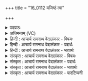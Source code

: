 +++
title = "16_0112 यजिष्ठं त्वा"

+++
<details><summary>पदपाठः</summary>

य꣡जि꣢꣯ष्ठम्। त्वा꣣। ववृमहे। देव꣢म्। दे꣢वत्रा꣢। हो꣡ता꣢꣯रम्। अ꣡म꣢꣯र्त्यम्। अ। म꣣र्त्यम्। अस्य꣢। य꣣ज्ञ꣡स्य꣢। सुक्र꣡तु꣢म्। सु꣣। क्र꣡तु꣢꣯म्। ११२।
</details>

<details><summary>अधिमन्त्रम् (VC)</summary>

- अग्निः
- सौभरि: काण्व:
- उष्णिक्
- ऋषभः
- आग्नेयं काण्डम्
</details>

<details><summary>हिन्दी : आचार्य रामनाथ वेदालंकार - विषयः</summary>

अगले मन्त्र में परमात्मा और राजा को वरने का विषय है।
</details>

<details><summary>हिन्दी : आचार्य रामनाथ वेदालंकार - पदार्थः</summary>

पदार्थान्वयभाषाः -  प्रथम—परमात्मा के पक्ष में। हे अग्रणी परब्रह्म परमात्मन् ! (यजिष्ठम्) अतिशयरूप से सृष्टियज्ञ के विधाता, सुख-ऐश्वर्य आदि के दाता, सूर्य-पृथिवी आदि का परस्पर संगम करानेवाले, (देवत्रा देवम्) प्रकाशक सूर्य, बिजली, चन्द्रमा आदि तथा चक्षु, श्रोत्र, मन आदि में सर्वश्रेष्ठ प्रकाशक (होतारम्) मोक्षसुख के प्रदाता, (अमर्त्यम्) अमरणशील, (अस्य यज्ञस्य) इस मेरे ध्यान-यज्ञ के (सुक्रतुम्) सुसंचालक, सफलताप्रदायक (त्वा) आपको, हम (ववृमहे) उपास्य रूप से वरण करते हैं ॥६॥ द्वितीय—राजा के पक्ष में। हे अग्रगन्ता वीरपुरुष ! (यजिष्ठम्) अतिशय परोपकार-यज्ञ करनेवाले, (देवत्रा देवम्) दिव्यगुणयुक्त मनुष्यों में विशेषरूप से दिव्य गुणोंवाले, (होतारम्) प्रजाओं को सुख देनेवाले (अमर्त्यम) अमर कीर्तिवाले, (अस्य यज्ञस्य) इस राष्ट्रयज्ञ के (सुक्रतुम्) सुकर्ता (त्वा) तुझे, हम प्रजाजन (ववृमहे) राजा के पद के लिए चुनते हैं ॥६॥ इस मन्त्र में श्लेषालङ्कार है। देवं, देव में छेकानुप्रास है ॥६॥
</details>

<details><summary>हिन्दी : आचार्य रामनाथ वेदालंकार - भावार्थः</summary>

भावार्थभाषाः -  जैसे प्रजाजनों को दिव्य गुण-कर्म-स्वभाववाले परमेश्वर का उपास्य रूप में वरण करना चाहिए, वैसे ही वीर, परोपकारी, श्लाघ्य गुणोंवाले, सुखप्रदाता, कीर्तिमान्, सुशासक, शत्रु-विजेता पुरुष को राजा के पद पर प्रतिष्ठित करने के लिए चुनना चाहिए ॥६॥
</details>

<details><summary>संस्कृत : आचार्य रामनाथ वेदालंकार - विषयः</summary>

अथ परमात्मनो नृपतेश्च वरणविषयमाह।
</details>

<details><summary>संस्कृत : आचार्य रामनाथ वेदालंकार - पदार्थः</summary>

पदार्थान्वयभाषाः -  प्रथमः—परमात्मपरः। हे अग्ने अग्रणीः परब्रह्म परमात्मन् ! (यजिष्ठम्) अतिशयेन यष्टारम् सृष्टियज्ञविधातारं, सुखैश्वर्यादीनां दातारं, द्यावापृथिव्यादीनां सङ्गमयितारम्। अतिशयेन यष्टा यजिष्ठः। यज देवपूजासङ्गतिकरणदानेषु। तृजन्ताद् अतिशायने इष्ठनि तुरिष्ठेमेयस्सु।’ अ० ६।४।१५४ इति तृचो लोपः। (देवत्रा देवम्) देवेषु प्रकाशकेषु सूर्यविद्युच्चन्द्रादिषु चक्षुःश्रोत्रमनआदिषु वा श्रेष्ठं प्रकाशकम्। देवत्रा देवेषु, सप्तम्यर्थे त्रा प्रत्ययः। (होतारम्) मोक्षसुखस्य प्रदातारम्, (अमर्त्यम्) अमरणधर्माणम्, (अस्य यज्ञस्य) एतस्य मदीयस्य ध्यानयज्ञस्य (सुक्रतुम्) सुसञ्चालकं सुसफलयितारम् (त्वा) त्वाम् वयम् (ववृमहे) उपास्यत्वेन वृण्महे। वृञ् वरणे, कालसामान्ये लिट् ॥६॥ अथ द्वितीयः—नृपतिपरः। हे अग्ने अग्रगन्तः वीरपुरुष ! (यजिष्ठम्) अतिशयेन यष्टारं, परोपकारिणम्, (देवत्रा देवम्) दिव्यगुणयुक्तेषु जनेषु विशेषेण दिव्यगुणयुक्तम्, (होतारम्) प्रजाभ्यः सुखप्रदातारम्, (अमर्त्यम्) कीर्त्या अमरणशीलम्, (अस्य यज्ञस्य) एतस्य राष्ट्रयज्ञस्य (सुक्रतुम्) सुकर्तारम् (त्वा) त्वाम्, (वयं) प्रजाजनाः (ववृमहे) राजपदाय वृण्महे ॥६॥ अत्र श्लेषालङ्कारः। देवं, देव इत्यत्र छेकानुप्रासः ॥६॥
</details>

<details><summary>संस्कृत : आचार्य रामनाथ वेदालंकार - भावार्थः</summary>

भावार्थभाषाः -  यथा प्रजाजनैर्दिव्यगुणकर्मस्वभावः परमेश्वर उपास्यत्वेन वरणीयस्तथैव वीरः, परोपकारी, श्लाघ्यगुणः, सुखप्रदाता, कीर्तिमान्, सुशासकः, शत्रुविजेता पुरुषो राजपदे प्रतिष्ठापनाय वरणीयः ॥६॥
</details>

<details><summary>संस्कृत : आचार्य रामनाथ वेदालंकार - पादटिप्पनी</summary>

टिप्पणी:   १. ऋ० ८।१९।३, साम० १४१३।
</details>